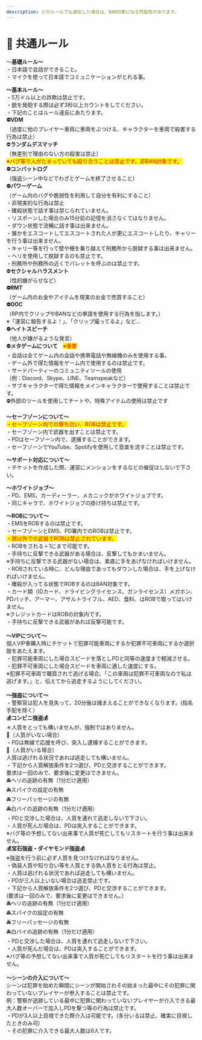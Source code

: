 ```yaml
---
description: どのルールでも違反した場合は、BAN対象になる可能性があります。
---
```


# 📕 共通ルール

～**基礎ルール～**\
・日本語で会話ができること。\
・マイクを使って日本語でコミュニケーションがとれる事。

**～基本ルール～**\
・5万ドル以上の詐欺は禁止です。\
・銃を発砲する際は必ず3秒以上カウントをしてください。\
・下記のことはルール違反にあたります。\
**⛔VDM**\
（過度に他のプレイヤー車両に車両をぶつける、キャラクターを車両で殺害する行為は禁止）\
⛔️**ランダムデスマッチ**\
（無差別で理由のない方の殺害は禁止）\
<mark style="color:red;">※バグ等で人がたまっていても殴り合うことは禁止です。即BAN対象です。</mark>\
**⛔️コンバットログ**\
（強盗シーン中などでわざとゲームを終了させること）\
**⛔️パワーゲーム**\
（ゲーム内のバグや脆弱性を利用して自分を有利にすること）\
・非現実的な行為は禁止\
・確殺状態で話す事は禁じられていません。\
・リスポーンした場合のみ15分前の記憶を消さなくてはなりません。\
・ダウン状態で流暢に話す事は出来ません。\
・誰かをエスコートしてエスコートされた人が更にエスコートしたり、キャリーを行う事は出来ません。\
・キャリー等を行って壁や柵を乗り越えて刑務所から脱獄する事は出来ません。\
・ヘリを使用して脱獄するのも禁止です。\
・刑務所や刑務所の近くでパレットを呼ぶのは禁止です。\
⛔️**セクシャルハラスメント**\
（性的嫌がらせなど）\
**⛔️RMT**\
（ゲーム内のお金やアイテムを現実のお金で売買すること）\
**⛔️OOC**\
（RP内でクリップやBANなどの単語を使用する行為を指します。）\
※「運営に報告するよ！」、「クリップ撮ってるよ」など…\
**⛔️ヘイトスピーチ**\
（他人が嫌がるような発言）\
**⛔️メタゲームについて**　<mark style="color:red;">※重要</mark>\
・会話は全てゲーム内の会話や携帯電話や無線機のみを使用する事。\
・ゲーム外で得た情報をゲーム内で使用するのは禁止です。\
・サードパーティーのコミュニティツールの使用\
（例：Discord、Skype、LINE、Teamspeakなど）\
・サブキャラクターで得た情報をメインキャラクターで使用することは禁止です。\
⛔️外部のツールを使用してチートや、特殊アイテムの使用は禁止です\
\
**～セーフゾーンについて～**\
<mark style="color:red;">・セーフゾーン内での撃ち合い、ROBは禁止です。</mark>\
・セーフゾーン内で武器を出すことは禁止です。\
・PDはセーフゾーン内で、逮捕することができます。\
・セーフゾーンでYouTube、Spotifyを使用して音楽を流すことは禁止です。

**～サポート対応について～**\
・チケットを作成した際、運営にメンションをするなどの催促はしないで下さい。

**～ホワイトジョブ～**\
・PD、EMS、カーディーラー、メカニックがホワイトジョブです。\
・同じキャラで、ホワイトジョブの掛け持ちは禁止です。

**～ROBについて～**\
・EMSをROBするのは禁止です。\
・セーフゾーンとEMS、PD署内でのROBは禁止です。\
<mark style="color:red;">・銃以外での武器でROBは禁止されています。</mark>\
・ROBをされる＋1にまで可能です。\
・手持ちに反撃できる武器がある場合は、反撃してもかまいません。\
※手持ちに反撃できる武器がない場合は、素直に手をあげなければいけません。\
・ROBされている時に、どんな理由であってもダウンした場合は、手を上げなければいけません。\
・確殺が入ってる状態でROBするのはBAN対象です。\
・カード類（IDカード、ドライビングライセンス、ガンライセンス）メガホン、PDバッチ、アーマー、アサルトライフル、AED、食料、はROBで取ってはいけません。\
※クレジットカードはROBの対象内です。\
・手持ちに反撃できる武器があれば反撃可能です。\
\
**～VIPについて～**\
個人VIP車購入時にチケットで犯罪可能車両にするか犯罪不可車両にするか選択肢をあたえます。\
・犯罪可能車両にした場合スピードを落としPDと同等の速度まで軽減させる。\
・犯罪不可車両にした場合スピードを車両に適した速度にする。\
※犯罪不可車両で職質されて逃げる場合、「この車両は犯罪不可車両なので私は逃げます。」と、伝えてから逃走するようにしてください。\
\
**～強盗について～**\
・警察官は犯人を見失って、20分後は捕まえることができなくなります。(指名手配を除く）\
**💰コンビニ強盗💰**\
＊人質をとっても構いませんが、強制ではありません。\
🚨（人質がいない場合）\
・PDは無線で応援を呼び、突入し逮捕することができます。\
🚨（人質がいる場合）\
人質は逃げれる状況であれば逃走しても構いません。\
・下記から人質解放条件を2つ選び、PDと交渉することができます。\
要求は一回のみで、要求後に変更はできません。\
🚔ヘリの追跡の有無（1分だけ適用）\
🚔スパイクの設定の有無\
🚔フリーパッセージの有無\
🚔白バイの追跡の有無（1分だけ適用）\
・PDと交渉した場合は、人質を連れて逃走しないで下さい。\
・人質が死んだ場合は、PDは突入することができます。\
※バグ等の予想してない出来事で人質が死亡してもリスタートを行う事は出来ません。\
**💰宝石強盗・ダイヤモンド強盗💰**\
※強盗を行う前に必ず人質を見つけなければなりません。\
・偽装人質や知り合い等を人質とする偽人質をとる行為は禁止。\
・人質は逃げれる状況であれば逃走しても構いません。\
・PDが三人以上いない場合は逃走禁止です。\
・下記から人質解放条件を2つ選び、PDと交渉することができます。\
(要求は一回のみで、要求後に変更はできません。）\
🚔ヘリの追跡の有無（1分だけ適用）\
🚔スパイクの設定の有無\
🚔フリーパッセージの有無\
🚔白バイの追跡の有無（1分だけ適用）\
・PDと交渉した場合は、人質を連れて逃走しないで下さい。\
・人質が死んだ場合は、PDは突入することができます。\
※バグ等の予想してない出来事で人質が死亡してもリスタートを行う事は出来ません。\
\
**～シーンの介入について～**\
シーンは犯罪を始めた瞬間にシーンが開始されその始まった最中にその犯罪に関わっていないプレイヤーが参入することは禁止です。\
例：警察が追跡している最中に犯罪に関わっていないプレイヤーが介入できる最大人数オーバーで加入しPDを撃つ等の行為は禁止です。\
・PDが3人以上目視できた際介入は可能です。(多分いるは禁止、確実に目視したときのみ可)\
・その犯罪に介入できる最大人数は6人です。
